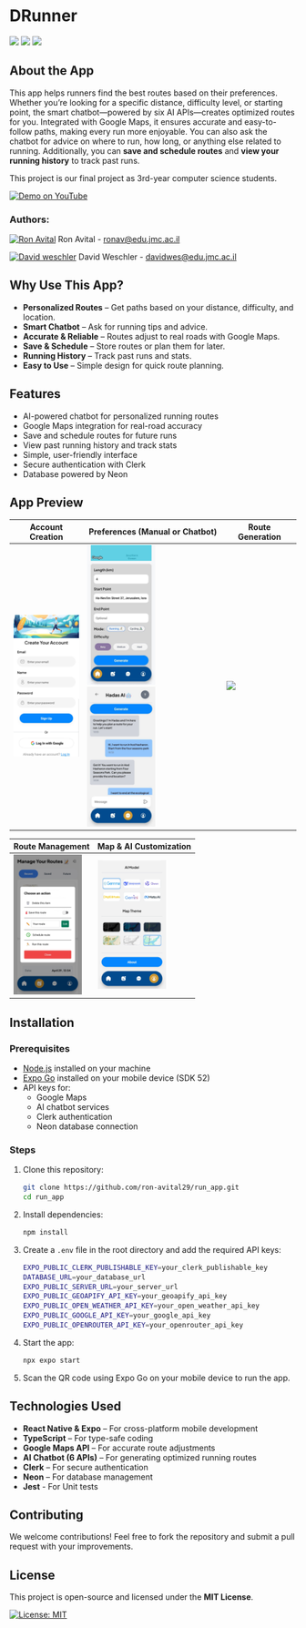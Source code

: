 # DRunner

<img src="https://img.shields.io/badge/platform-android-green"/> <img src="https://img.shields.io/badge/framework-react%20native-blue"/> <img src="https://img.shields.io/badge/language-typescript-lightblue"/>

## About the App

This app helps runners find the best routes based on their preferences. Whether you’re looking for a specific distance, difficulty level, or starting point, the smart chatbot—powered by six AI APIs—creates optimized routes for you. Integrated with Google Maps, it ensures accurate and easy-to-follow paths, making every run more enjoyable. You can also ask the chatbot for advice on where to run, how long, or anything else related to running. Additionally, you can **save and schedule routes** and **view your running history** to track past runs.

This project is our final project as 3rd-year computer science students.

[![Demo on YouTube](https://img.shields.io/badge/YouTube-FF0000?style=flat&logo=youtube&logoColor=white)](https://www.youtube.com/watch?v=4LcknZpmIZA)

### Authors:

[![Ron Avital](https://img.shields.io/badge/LinkedIn-0077B5?style=flat&logo=linkedin&logoColor=white)](https://www.linkedin.com/in/ron-avital/) Ron Avital - ronav@edu.jmc.ac.il <br>

[![David weschler](https://img.shields.io/badge/LinkedIn-0077B5?style=flat&logo=linkedin&logoColor=white)](https://www.linkedin.com/in/david-weschler/) David Weschler - davidwes@edu.jmc.ac.il

## Why Use This App?

- **Personalized Routes** – Get paths based on your distance, difficulty, and location.
- **Smart Chatbot** – Ask for running tips and advice.
- **Accurate & Reliable** – Routes adjust to real roads with Google Maps.
- **Save & Schedule** – Store routes or plan them for later.
- **Running History** – Track past runs and stats.
- **Easy to Use** – Simple design for quick route planning.

## Features

- AI-powered chatbot for personalized running routes
- Google Maps integration for real-road accuracy
- Save and schedule routes for future runs
- View past running history and track stats
- Simple, user-friendly interface
- Secure authentication with Clerk
- Database powered by Neon

## App Preview

| Account Creation                                        | Preferences (Manual or Chatbot)                                                                               | Route Generation                                                     |
| ------------------------------------------------------- | ------------------------------------------------------------------------------------------------------------- | -------------------------------------------------------------------- |
| <img src="assets/screenshots/account.jpg" width="120"/> | <img src="assets/screenshots/manuall.jpg" width="120"/> <img src="assets/screenshots/hadas.jpg" width="120"/> | <img src="assets/screenshots/routes.gif" width="120" controls></img> |

| Route Management                                       | Map & AI Customization                                 |
| ------------------------------------------------------ | ------------------------------------------------------ |
| <img src="assets/screenshots/manage.jpg" width="120"/> | <img src="assets/screenshots/themes.jpg" width="120"/> |

##

## Installation

### Prerequisites

- [Node.js](https://nodejs.org/) installed on your machine
- [Expo Go](https://expo.dev/client) installed on your mobile device (SDK 52)
- API keys for:
  - Google Maps
  - AI chatbot services
  - Clerk authentication
  - Neon database connection

### Steps

1. Clone this repository:
   ```sh
   git clone https://github.com/ron-avital29/run_app.git
   cd run_app
   ```
2. Install dependencies:
   ```sh
   npm install
   ```
3. Create a `.env` file in the root directory and add the required API keys:
   ```sh
   EXPO_PUBLIC_CLERK_PUBLISHABLE_KEY=your_clerk_publishable_key
   DATABASE_URL=your_database_url
   EXPO_PUBLIC_SERVER_URL=your_server_url
   EXPO_PUBLIC_GEOAPIFY_API_KEY=your_geoapify_api_key
   EXPO_PUBLIC_OPEN_WEATHER_API_KEY=your_open_weather_api_key
   EXPO_PUBLIC_GOOGLE_API_KEY=your_google_api_key
   EXPO_PUBLIC_OPENROUTER_API_KEY=your_openrouter_api_key
   ```
4. Start the app:
   ```sh
   npx expo start
   ```
5. Scan the QR code using Expo Go on your mobile device to run the app.

## Technologies Used

- **React Native & Expo** – For cross-platform mobile development
- **TypeScript** – For type-safe coding
- **Google Maps API** – For accurate route adjustments
- **AI Chatbot (6 APIs)** – For generating optimized running routes
- **Clerk** – For secure authentication
- **Neon** – For database management
- **Jest** - For Unit tests

## Contributing

We welcome contributions! Feel free to fork the repository and submit a pull request with your improvements.

## License

This project is open-source and licensed under the **MIT License**.

[![License: MIT](https://img.shields.io/badge/License-MIT-yellow.svg)](https://opensource.org/licenses/MIT)

